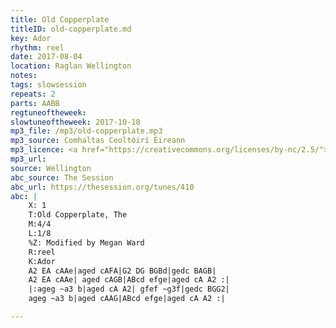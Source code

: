 ```yaml
---
title: Old Copperplate
titleID: old-copperplate.md
key: Ador
rhythm: reel
date: 2017-08-04
location: Raglan Wellington
notes:
tags: slowsession
repeats: 2 
parts: AABB 
regtuneoftheweek:
slowtuneoftheweek: 2017-10-18
mp3_file: /mp3/old-copperplate.mp3
mp3_source: Comhaltas Ceoltóirí Éireann
mp3_licence: <a href="https://creativecommons.org/licenses/by-nc/2.5/">CC-BY-NC-2.5</a>
mp3_url:
source: Wellington
abc_source: The Session
abc_url: https://thesession.org/tunes/410
abc: |
    X: 1
    T:Old Copperplate, The
    M:4/4
    L:1/8
    %Z: Modified by Megan Ward
    R:reel
    K:Ador
    A2 EA cAAe|aged cAFA|G2 DG BGBd|gedc BAGB|
    A2 EA cAAe| aged cAGB|ABcd efge|aged cA A2 :|
    |:ageg ~a3 b|aged cA A2| gfef ~g3f|gedc BGG2|
    ageg ~a3 b|aged cAAG|ABcd efge|aged cA A2 :|

---
```

